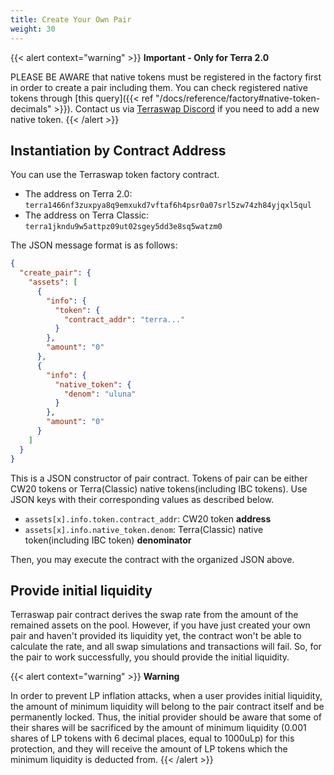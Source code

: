 ```yaml
---
title: Create Your Own Pair
weight: 30
---
```


{{< alert context="warning" >}}
**Important - Only for Terra 2.0**

PLEASE BE AWARE that native tokens must be registered in the factory first in order to create a pair including them. You can check registered native tokens through [this query]({{< ref "/docs/reference/factory#native-token-decimals" >}}). Contact us via [Terraswap Discord](https://discord.gg/XERFR8dCWv) if you need to add a new native token.
{{< /alert >}}

## Instantiation by Contract Address

You can use the Terraswap token factory contract.
- The address on Terra 2.0: `terra1466nf3zuxpya8q9emxukd7vftaf6h4psr0a07srl5zw74zh84yjqxl5qul`
- The address on Terra Classic: `terra1jkndu9w5attpz09ut02sgey5dd3e8sq5watzm0`

The JSON message format is as follows:

```json
{
  "create_pair": {
    "assets": [
      {
        "info": {
          "token": {
            "contract_addr": "terra..."
          }
        },
        "amount": "0"
      },
      {
        "info": {
          "native_token": {
            "denom": "uluna"
          }
        },
        "amount": "0"
      }
    ]
  }
}
```

This is a JSON constructor of pair contract. Tokens of pair can be either CW20 tokens or Terra(Classic) native tokens(including IBC tokens). Use JSON keys with their corresponding values as described below.
- `assets[x].info.token.contract_addr`: CW20 token **address**
- `assets[x].info.native_token.denom`: Terra(Classic) native token(including IBC token) **denominator**

Then, you may execute the contract with the organized JSON above.

## Provide initial liquidity

Terraswap pair contract derives the swap rate from the amount of the remained assets on the pool. However, if you have just created your own pair and haven't provided its liquidity yet, the contract won't be able to calculate the rate, and all swap simulations and transactions will fail. So, for the pair to work successfully, you should provide the initial liquidity.

{{< alert context="warning" >}}
**Warning**

In order to prevent LP inflation attacks, when a user provides initial liquidity, the amount of minimum liquidity will belong to the pair contract itself and be permanently locked. Thus, the initial provider should be aware that some of their shares will be sacrificed by the amount of minimum liquidity (0.001 shares of LP tokens with 6 decimal places, equal to 1000uLp) for this protection, and they will receive the amount of LP tokens which the minimum liquidity is deducted from.
{{< /alert >}}
